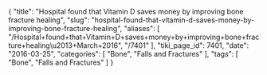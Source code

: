 {
    "title": "Hospital found that Vitamin D saves money by improving bone fracture healing",
    "slug": "hospital-found-that-vitamin-d-saves-money-by-improving-bone-fracture-healing",
    "aliases": [
        "/Hospital+found+that+Vitamin+D+saves+money+by+improving+bone+fracture+healing\u2013+March+2016",
        "/7401"
    ],
    "tiki_page_id": 7401,
    "date": "2016-03-25",
    "categories": [
        "Bone",
        "Falls and Fractures"
    ],
    "tags": [
        "Bone",
        "Falls and Fractures"
    ]
}